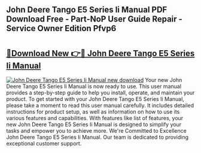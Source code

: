 ## John Deere Tango E5 Series Ii Manual PDF Download Free - Part-NoP User Guide Repair - Service Owner Edition Pfvp6

# <h2><a href="http://bc90998.oget.top/?id=John+Deere+Tango+E5+Series+Ii+Manual">🔗Download New 👉🔴 John Deere Tango E5 Series Ii Manual</a></h2>

[![John Deere Tango E5 Series Ii Manual new download](https://i.imgur.com/5g1atiW.png)](http://bc90998.oget.top/?id=John+Deere+Tango+E5+Series+Ii+Manual)
Your new John Deere Tango E5 Series Ii Manual is now ready to use. This user manual provides a step-by-step guide to help you install, operate, and maintain your product. To get started with your John Deere Tango E5 Series Ii Manual, please take a moment to read this user manual carefully. It includes detailed instructions for product setup, as well as information on how to use its various features and capabilities. With features like list of features, your new John Deere Tango E5 Series Ii Manual is designed to simplify your tasks and empower you to achieve more. We're Committed to Excellence John Deere Tango E5 Series Ii Manual. Our team is dedicated to providing exceptional customer support.
